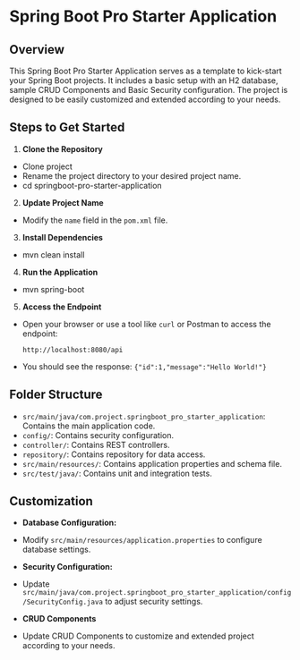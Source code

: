 # Spring Boot Pro Starter Application

## Overview

This Spring Boot Pro Starter Application serves as a template to kick-start your Spring Boot projects. It includes a basic setup with an H2 database, sample CRUD Components and Basic Security configuration. The project is designed to be easily customized and extended according to your needs.

## Steps to Get Started

1. **Clone the Repository**

- Clone project
- Rename the project directory to your desired project name.
- cd springboot-pro-starter-application

2. **Update Project Name**
- Modify the `name` field in the `pom.xml` file.

3. **Install Dependencies**

- mvn clean install

4. **Run the Application**

- mvn spring-boot

5. **Access the Endpoint**
- Open your browser or use a tool like `curl` or Postman to access the endpoint:
  ```
  http://localhost:8080/api
  ```
- You should see the response: `{"id":1,"message":"Hello World!"}`

## Folder Structure

- `src/main/java/com.project.springboot_pro_starter_application`: Contains the main application code.
- `config/`: Contains security configuration.
- `controller/`: Contains REST controllers.
- `repository/`: Contains repository for data access.
- `src/main/resources/`: Contains application properties and schema file.
- `src/test/java/`: Contains unit and integration tests.

## Customization

- **Database Configuration:**
- Modify `src/main/resources/application.properties` to configure database settings.


- **Security Configuration:**
- Update `src/main/java/com.project.springboot_pro_starter_application/config/SecurityConfig.java` to adjust security settings.


- **CRUD Components**
- Update CRUD Components to customize and extended project according to your needs.
